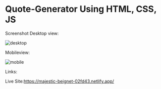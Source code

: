# Quote-Generator Using HTML, CSS, JS
Screenshot
Desktop view:

![desktop](https://user-images.githubusercontent.com/95960286/183411630-9a5f7e21-83d1-433c-ac74-ab21dd09a0d7.png)

Mobileview:

![mobile](https://user-images.githubusercontent.com/95960286/183411813-07c48af2-5b61-4fb8-9800-497648718bac.png)

Links:

Live Site:https://majestic-beignet-02fd43.netlify.app/
